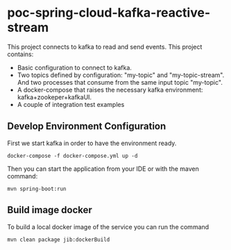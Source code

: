 # poc-spring-cloud-kafka-reactive-stream
This project connects to kafka to read and send events. This project contains:
- Basic configuration to connect to kafka.
- Two topics defined by configuration: "my-topic" and "my-topic-stream". And two processes that consume from the same input topic "my-topic".
- A docker-compose that raises the necessary kafka environment: kafka+zookeper+kafkaUI.
- A couple of integration test examples

## Develop Environment Configuration

First we start kafka in order to have the environment ready.
````shell script
docker-compose -f docker-compose.yml up -d
````

Then you can start the application from your IDE or with the maven command:
````shell script
mvn spring-boot:run
````

## Build image docker

To build a local docker image of the service you can run the command

````shell script
mvn clean package jib:dockerBuild
````

